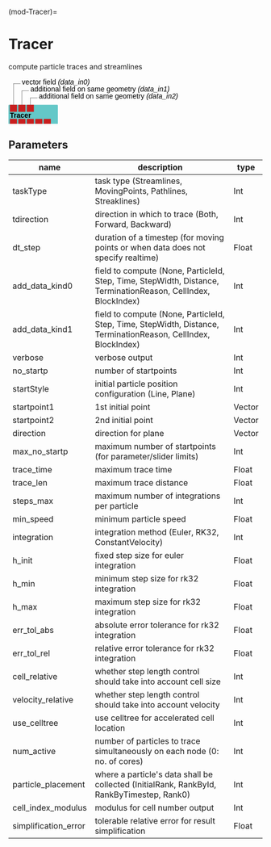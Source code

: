 (mod-Tracer)=

# Tracer
compute particle traces and streamlines

<svg width="70.0em" height="12.6em" >
<style>.text { font: normal 1.0em sans-serif;}tspan{ font: italic 1.0em sans-serif;}.moduleName{ font: bold 1.0em sans-serif;}</style>
<rect x="0em" y="3.8em" width="7.0em" height="3.0em" rx="0.1em" ry="0.1em" style="fill:#64c8c8ff;" />
<rect x="0.2em" y="3.8em" width="1.0em" height="1.0em" rx="0.0em" ry="0.0em" style="fill:#c81e1eff;" >
<title>data_in0</title></rect>
<rect x="0.7em" y="0.7999999999999998em" width="0.03333333333333333em" height="3.0em" rx="0.0em" ry="0.0em" style="fill:#000000;" />
<rect x="0.7em" y="0.7999999999999998em" width="1.0em" height="0.03333333333333333em" rx="0.0em" ry="0.0em" style="fill:#000000;" />
<text x="1.9em" y="0.8999999999999998em" class="text" >vector field<tspan> (data_in0)</tspan></text>
<rect x="1.4em" y="3.8em" width="1.0em" height="1.0em" rx="0.0em" ry="0.0em" style="fill:#c81e1eff;" >
<title>data_in1</title></rect>
<rect x="1.9em" y="1.7999999999999998em" width="0.03333333333333333em" height="2.0em" rx="0.0em" ry="0.0em" style="fill:#000000;" />
<rect x="1.9em" y="1.7999999999999998em" width="1.0em" height="0.03333333333333333em" rx="0.0em" ry="0.0em" style="fill:#000000;" />
<text x="3.0999999999999996em" y="1.9em" class="text" >additional field on same geometry<tspan> (data_in1)</tspan></text>
<rect x="2.5999999999999996em" y="3.8em" width="1.0em" height="1.0em" rx="0.0em" ry="0.0em" style="fill:#c81e1eff;" >
<title>data_in2</title></rect>
<rect x="3.0999999999999996em" y="2.8em" width="0.03333333333333333em" height="1.0em" rx="0.0em" ry="0.0em" style="fill:#000000;" />
<rect x="3.0999999999999996em" y="2.8em" width="1.0em" height="0.03333333333333333em" rx="0.0em" ry="0.0em" style="fill:#000000;" />
<text x="4.3em" y="2.9em" class="text" >additional field on same geometry<tspan> (data_in2)</tspan></text>
<text x="0.2em" y="5.65em" class="moduleName" >Tracer</text><rect x="0.2em" y="5.8em" width="1.0em" height="1.0em" rx="0.0em" ry="0.0em" style="fill:#c81e1eff;" >
<title>data_out0</title></rect>
<rect x="0.7em" y="6.8em" width="0.03333333333333333em" height="5.0em" rx="0.0em" ry="0.0em" style="fill:#000000;" />
<rect x="0.7em" y="11.8em" width="1.0em" height="0.03333333333333333em" rx="0.0em" ry="0.0em" style="fill:#000000;" />
<text x="1.9em" y="11.9em" class="text" >stream lines or points with mapped vector<tspan> (data_out0)</tspan></text>
<rect x="1.4em" y="5.8em" width="1.0em" height="1.0em" rx="0.0em" ry="0.0em" style="fill:#c81e1eff;" >
<title>data_out1</title></rect>
<rect x="1.9em" y="6.8em" width="0.03333333333333333em" height="4.0em" rx="0.0em" ry="0.0em" style="fill:#000000;" />
<rect x="1.9em" y="10.8em" width="1.0em" height="0.03333333333333333em" rx="0.0em" ry="0.0em" style="fill:#000000;" />
<text x="3.0999999999999996em" y="10.9em" class="text" >stream lines or points with mapped field<tspan> (data_out1)</tspan></text>
<rect x="2.5999999999999996em" y="5.8em" width="1.0em" height="1.0em" rx="0.0em" ry="0.0em" style="fill:#c81e1eff;" >
<title>data_out2</title></rect>
<rect x="3.0999999999999996em" y="6.8em" width="0.03333333333333333em" height="3.0em" rx="0.0em" ry="0.0em" style="fill:#000000;" />
<rect x="3.0999999999999996em" y="9.8em" width="1.0em" height="0.03333333333333333em" rx="0.0em" ry="0.0em" style="fill:#000000;" />
<text x="4.3em" y="9.9em" class="text" >stream lines or points with mapped field<tspan> (data_out2)</tspan></text>
<rect x="3.8em" y="5.8em" width="1.0em" height="1.0em" rx="0.0em" ry="0.0em" style="fill:#c81e1eff;" >
<title>add_data_out0</title></rect>
<rect x="4.3em" y="6.8em" width="0.03333333333333333em" height="2.0em" rx="0.0em" ry="0.0em" style="fill:#000000;" />
<rect x="4.3em" y="8.8em" width="1.0em" height="0.03333333333333333em" rx="0.0em" ry="0.0em" style="fill:#000000;" />
<text x="5.5em" y="8.9em" class="text" >computed field on same geometry<tspan> (add_data_out0)</tspan></text>
<rect x="5.0em" y="5.8em" width="1.0em" height="1.0em" rx="0.0em" ry="0.0em" style="fill:#c81e1eff;" >
<title>add_data_out1</title></rect>
<rect x="5.5em" y="6.8em" width="0.03333333333333333em" height="1.0em" rx="0.0em" ry="0.0em" style="fill:#000000;" />
<rect x="5.5em" y="7.8em" width="1.0em" height="0.03333333333333333em" rx="0.0em" ry="0.0em" style="fill:#000000;" />
<text x="6.7em" y="7.8999999999999995em" class="text" >computed field on same geometry<tspan> (add_data_out1)</tspan></text>
</svg>

## Parameters
|name|description|type|
|-|-|-|
|taskType|task type (Streamlines, MovingPoints, Pathlines, Streaklines)|Int|
|tdirection|direction in which to trace (Both, Forward, Backward)|Int|
|dt_step|duration of a timestep (for moving points or when data does not specify realtime)|Float|
|add_data_kind0|field to compute (None, ParticleId, Step, Time, StepWidth, Distance, TerminationReason, CellIndex, BlockIndex)|Int|
|add_data_kind1|field to compute (None, ParticleId, Step, Time, StepWidth, Distance, TerminationReason, CellIndex, BlockIndex)|Int|
|verbose|verbose output|Int|
|no_startp|number of startpoints|Int|
|startStyle|initial particle position configuration (Line, Plane)|Int|
|startpoint1|1st initial point|Vector|
|startpoint2|2nd initial point|Vector|
|direction|direction for plane|Vector|
|max_no_startp|maximum number of startpoints (for parameter/slider limits)|Int|
|trace_time|maximum trace time|Float|
|trace_len|maximum trace distance|Float|
|steps_max|maximum number of integrations per particle|Int|
|min_speed|minimum particle speed|Float|
|integration|integration method (Euler, RK32, ConstantVelocity)|Int|
|h_init|fixed step size for euler integration|Float|
|h_min|minimum step size for rk32 integration|Float|
|h_max|maximum step size for rk32 integration|Float|
|err_tol_abs|absolute error tolerance for rk32 integration|Float|
|err_tol_rel|relative error tolerance for rk32 integration|Float|
|cell_relative|whether step length control should take into account cell size|Int|
|velocity_relative|whether step length control should take into account velocity|Int|
|use_celltree|use celltree for accelerated cell location|Int|
|num_active|number of particles to trace simultaneously on each node (0: no. of cores)|Int|
|particle_placement|where a particle's data shall be collected (InitialRank, RankById, RankByTimestep, Rank0)|Int|
|cell_index_modulus|modulus for cell number output|Int|
|simplification_error|tolerable relative error for result simplification|Float|
